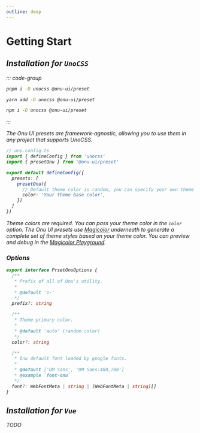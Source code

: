```yaml
---
outline: deep
---
```


# Getting Start

## <i i-logos-unocss /> Installation for `UnoCSS`

::: code-group
  ```bash [pnpm]
  pnpm i -D unocss @onu-ui/preset
  ```
  ```bash [yarn]
  yarn add -D unocss @onu-ui/preset
  ```
  ```bash [npm]
  npm i -D unocss @onu-ui/preset
  ```
:::

The Onu UI presets are framework-agnostic, allowing you to use them in any project that supports UnoCSS.

```ts twoslash {9}
// uno.config.ts
import { defineConfig } from 'unocss'
import { presetOnu } from '@onu-ui/preset'

export default defineConfig({
  presets: [
    presetOnu({
      // Default theme color is random, you can specify your own theme color
      color: 'Your theme base color',
    })
  ]
})
```

Theme colors are required. You can pass your theme color in the `color` option. The Onu UI presets use [Magicolor](https://github.com/zyyv/magic-color) underneath to generate a complete set of theme styles based on your theme color. You can preview and debug in the [Magicolor Playground](https://color.zyob.top/).

### <i i-carbon-sync-settings /> Options

```ts
export interface PrsetOnuOptions {
  /**
   * Prefix of all of Onu's utility.
   *
   * @default 'o-'
   */
  prefix?: string

  /**
   * Theme primary color.
   *
   * @default 'auto' (random color)
   */
  color?: string

  /**
   * Onu default font loaded by google fonts.
   *
   * @default ['DM Sans', 'DM Sans:400,700']
   * @example `font-onu`
   */
  font?: WebFontMeta | string | (WebFontMeta | string)[]
}
```

## <i i-logos-vue /> Installation for `Vue`

TODO
